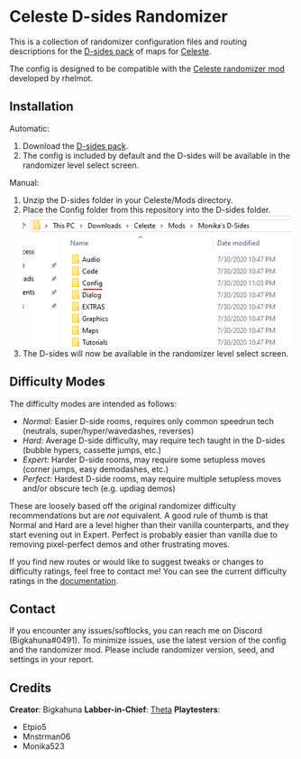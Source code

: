 Celeste D-sides Randomizer
==========================

This is a collection of randomizer configuration files and routing descriptions for the [D-sides pack](https://gamebanana.com/maps/202524) of maps for [Celeste](http://www.celestegame.com/). 

The config is designed to be compatible with the [Celeste randomizer mod](https://github.com/rhelmot/CelesteRandomizer) developed by rhelmot.


Installation
------------

Automatic:
1. Download the [D-sides pack](https://gamebanana.com/maps/202524).
2. The config is included by default and the D-sides will be available in the randomizer level select screen.

Manual:
1. Unzip the D-sides folder in your Celeste/Mods directory.
2. Place the Config folder from this repository into the D-sides folder.
![folder structure](docs/img/structure.png)
3. The D-sides will now be available in the randomizer level select screen.


Difficulty Modes
----------------

The difficulty modes are intended as follows:

- *Normal:* Easier D-side rooms, requires only common speedrun tech (neutrals, super/hyper/wavedashes, reverses)
- *Hard:* Average D-side difficulty, may require tech taught in the D-sides (bubble hypers, cassette jumps, etc.)
- *Expert:* Harder D-side rooms, may require some setupless moves (corner jumps, easy demodashes, etc.)
- *Perfect:* Hardest D-side rooms, may require multiple setupless moves and/or obscure tech (e.g. updiag demos)

These are loosely based off the original randomizer difficulty recommendations but are *not* equivalent. A good rule of thumb is that Normal and Hard are a level higher than their vanilla counterparts, and they start evening out in Expert. Perfect is probably easier than vanilla due to removing pixel-perfect demos and other frustrating moves.

If you find new routes or would like to suggest tweaks or changes to difficulty ratings, feel free to contact me! You can see the current difficulty ratings in the [documentation](docs/routing).


Contact
-------

If you encounter any issues/softlocks, you can reach me on Discord (Bigkahuna#0491). To minimize issues, use the latest version of the config and the randomizer mod. Please include randomizer version, seed, and settings in your report.


Credits
-------

**Creator**: Bigkahuna
**Labber-in-Chief**: [Theta](https://www.twitch.tv/thetagc)
**Playtesters**:
* Etpio5
* Mnstrman06
* Monika523